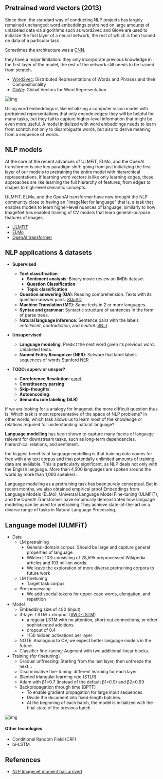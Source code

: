 


## Pretrained word vectors (2013)

Since then, the standard way of conducting NLP projects has largely remained unchanged:
word embeddings pretrained on large amounts of unlabeled data via algorithms such as word2vec and GloVe
are used to initialize the first layer of a neural network, the rest of which is then trained on data of a particular task

Sometimes the architecture was a [CNN](https://arxiv.org/pdf/1408.5882.pdf).

they have a major limitation: they only incorporate previous knowledge in the first layer of the model,
the rest of the network still needs to be trained from scratch.

* [Word2vec](https://arxiv.org/pdf/1310.4546.pdf): Distributed Representations of Words and Phrases
and their Compositionality
* [GloVe](https://nlp.stanford.edu/pubs/glove.pdf): Global Vectors for Word Representation

![img](https://thegradient.pub/content/images/2018/07/image_0.png)

Using word embeddings is like initializing a computer vision model with pretrained representations that only encode edges:
they will be helpful for many tasks, but they fail to capture higher-level information that might be even more useful.
A model initialized with word embeddings needs to learn from scratch not only to disambiguate words,
but also to derive meaning from a sequence of words.
 
## NLP models
 
At the core of the recent advances of ULMFiT, ELMo, and the OpenAI transformer is one key paradigm shift:
going from just initializing the first layer of our models to pretraining the entire model with hierarchical representations.
If learning word vectors is like only learning edges,
these approaches are like learning the full hierarchy of features, from edges to shapes to high-level semantic concepts.

ULMFiT, ELMo, and the OpenAI transformer have now brought the NLP community close to having an "ImageNet for language"
that is, a task that enables models to learn higher-level nuances of language,
similarly to how ImageNet has enabled training of CV models that learn general-purpose features of images.

* [ULMFiT](https://arxiv.org/pdf/1801.06146.pdf)
* [ELMo](https://arxiv.org/pdf/1802.05365.pdf)
* [OpenAI transformer](https://s3-us-west-2.amazonaws.com/openai-assets/research-covers/language-unsupervised/language_understanding_paper.pdf)

## NLP applications & datasets
* **Supervised**
  * **Text classification**:
    * **Sentiment analysis**: Binary movie review on IMDb dataset
    * **Question Classification**
    * **Topic classification**
  * **Question answering (QA)**: Reading comprehension. Texts with its question-answer pairs. [SQuAD](https://rajpurkar.github.io/SQuAD-explorer/)
  * **Machine Translation (MT)**: Same texts in 2 or more languages.
  * **Syntax and grammar**: Syntactic structure of sentences in the form of parse trees.
  * **Natural language inference**: Sentence pairs with the labels *entailment*, *contradiction*, and *neutral*. [SNLI](https://nlp.stanford.edu/projects/snli/)

* **Unsupervised**
  * **Language modeling**: Predict the next word given its previous word. Unlabeled texts.
  * **Named Entity Recognizer (NER)**: Sotware that label  labels sequences of words [Stanford NER](https://nlp.stanford.edu/software/CRF-NER.html)

* **TODO: superv or unsper?**
  * **Coreference Resolution**: [coref](https://nlp.stanford.edu/projects/coref.shtml)
  * **Constituency parsing**:
  * **Skip-thoughts**:
  * **Autoencoding**:
  * **Semantic role labeling (SLR)**

If we ara looking for a analogy for Imagenet, the more difficult question thus is:
Which task is most representative of the space of NLP problems? In other words,
which task allows us to learn most of the knowledge or relations required for understanding natural language?

**Language modelling** has been shown to capture many facets of language relevant for downstream tasks,
such as long-term dependencies, hierarchical relations, and sentiment.

the biggest benefits of language modelling is that training data comes for free with any text corpus
and that potentially unlimited amounts of training data are available.
This is particularly significant, as NLP deals not only with the English language.
More than 4,500 languages are spoken around the world by more than 1,000 speakers.

Language modeling as a pretraining task has been purely conceptual.
But in recent months, we also obtained empirical proof
Embeddings from Language Models (ELMo),
Universal Language Model Fine-tuning (ULMFiT),
and the OpenAI Transformer
have empirically demonstrated how language modeling can be used for pretraining
They achieve state-of-the-art on a diverse range of tasks in Natural Language Processing.


## Language model (ULMFiT)

* Data
  * LM pretraining
    * General-domain corpus. Should be large and capture general properties of language.
    * Wikitext-103: consisting of 28,595 preprocessed Wikipedia articles and 103 million words.
    * We leave the exploration of more diverse pretraining corpora to future work
  * LM finetuning
    * Target task corpus
  * Pre-processing
    * We add special tokens for upper-case words, elongation, and repetition
* Model
  * Embedding size of 400 (input)
  * 3-layer LSTM + dropout ([AWD-LSTM](https://arxiv.org/pdf/1708.02182.pdf))
    * a regular LSTM with no attention, short-cut connections, or other sophisticated additions.
    * dropout of 0.4
    * 1150 hidden activations per layer
  * NOTE: Analogous to CV, we expect better language models in the future.
  * Classifier fine-tuning: Augment with two additional linear blocks.
* Training (for finetuning)
  * Gradual unfreezing: Starting from the last layer, then unfreeze the next...
  * Discriminative fine-tuning: different learning for each layer
  * Slanted triangular learning rate (STLR)
  * Adam with β1=0.7 (instead of the default β1=0.9) and β2=0.99
  * Backpropagation through time (BPTT)
    * To enable gradient propagation for large input sequences.
    * Divide the document into fixed-length batches.
    * At the beginning of each batch, the model is initialized with the final state of the previous batch.


![img](https://thegradient.pub/content/images/2018/07/image_9.png)

#### Other tecnologies
* Conditional Random Field (CRF)
* bi-LSTM

## References

* [NLP Imagenet moment has arrived](https://thegradient.pub/nlp-imagenet/)
